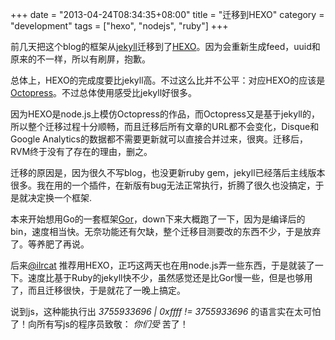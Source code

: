 +++
date = "2013-04-24T08:34:35+08:00"
title = "迁移到HEXO"
category = "development"
tags = ["hexo", "nodejs", "ruby"]
+++

前几天把这个blog的框架从[jekyll](https://github.com/mojombo/jekyll)迁移到了[HEXO](http://zespia.tw/hexo/)。因为会重新生成feed，uuid和原来的不一样，所以有刷屏，抱歉。

<!--more-->

总体上，HEXO的完成度要比jekyll高。不过这么比并不公平：对应HEXO的应该是[Octopress](http://octopress.org)。不过总体使用感受比jekyll好很多。

因为HEXO是node.js上模仿Octopress的作品，而Octopress又是基于jekyll的，所以整个迁移过程十分顺畅，而且迁移后所有文章的URL都不会变化，Disque和Google Analytics的数据都不需要更新就可以直接合并过来，很爽。迁移后，RVM终于没有了存在的理由，删之。

迁移的原因是，因为很久不写blog，也没更新ruby gem，jekyll已经落后主线版本很多。我在用的一个插件，在新版有bug无法正常执行，折腾了很久也没搞定，于是就决定换一个框架.

本来开始想用Go的一套框架[Gor](http://wendal.net/2013/0111.html)，down下来大概跑了一下，因为是编译后的bin，速度相当快。无奈功能还有欠缺，整个迁移目测要改的东西不少，于是放弃了。等养肥了再说。

后来[@ilrcat](https://twitter.com/ilrcat/status/325092691882954752) 推荐用HEXO，正巧这两天也在用node.js弄一些东西，于是就装了一下。速度比基于Ruby的jekyll快不少，虽然感觉还是比Gor慢一些，但是也够用了，而且迁移很快，于是就花了一晚上搞定。

说到js，这种能执行出 _3755933696 | 0xffff != 3755933696_ 的语言实在太可怕了！向所有写js的程序员致敬： *你们受* 苦了！
